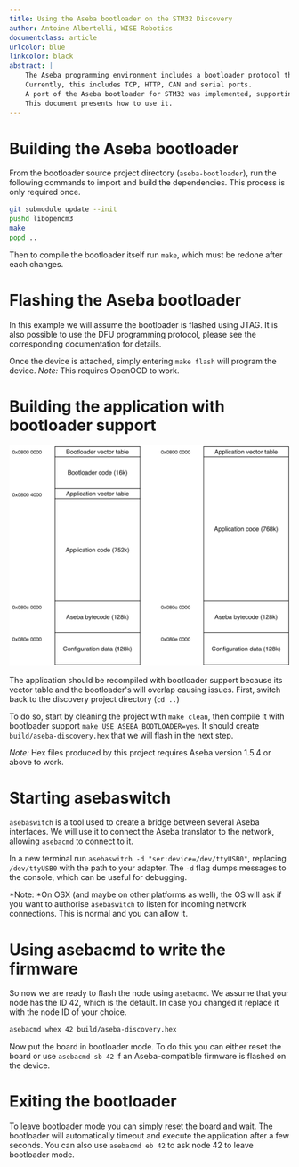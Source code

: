 ```yaml
---
title: Using the Aseba bootloader on the STM32 Discovery
author: Antoine Albertelli, WISE Robotics
documentclass: article
urlcolor: blue
linkcolor: black
abstract: |
    The Aseba programming environment includes a bootloader protocol that can be used to upgrade nodes over different transport layers.
    Currently, this includes TCP, HTTP, CAN and serial ports.
    A port of the Aseba bootloader for STM32 was implemented, supporting upgrade via CAN.
    This document presents how to use it.
---
```



# Building the Aseba bootloader

From the bootloader source project directory (`aseba-bootloader`), run the following commands to import and build the dependencies.
This process is only required once.

```bash
git submodule update --init
pushd libopencm3
make
popd ..
```

Then to compile the bootloader itself run `make`, which must be redone after each changes.

# Flashing the Aseba bootloader

In this example we will assume the bootloader is flashed using JTAG.
It is also possible to use the DFU programming protocol, please see the corresponding documentation for details.

Once the device is attached, simply entering `make flash` will program the device.
*Note:* This requires OpenOCD to work.

# Building the application with bootloader support

![Flash layout comparison when building with or without bootloader. We can see that the data sections containing Aseba bytecode and configuration data are at the same location in both cases. This allows the user to add or remove the bootloader without losing their settings or programmed bytecode.](flash_layout.png)


The application should be recompiled with bootloader support because its vector table and the bootloader's will overlap causing issues.
First, switch back to the discovery project directory (`cd ..`)

To do so, start by cleaning the project with `make clean`, then compile it with bootloader support `make USE_ASEBA_BOOTLOADER=yes`.
It should create `build/aseba-discovery.hex` that we will flash in the next step.

*Note:* Hex files produced by this project requires Aseba version 1.5.4 or above to work.

# Starting asebaswitch

`asebaswitch` is a tool used to create a bridge between several Aseba interfaces.
We will use it to connect the Aseba translator to the network, allowing `asebacmd` to connect to it.

In a new terminal run `asebaswitch -d "ser:device=/dev/ttyUSB0"`, replacing `/dev/ttyUSB0` with the path to your adapter.
The `-d` flag dumps messages to the console, which can be useful for debugging.

*Note: *On OSX (and maybe on other platforms as well), the OS will ask if you want to authorise `asebaswitch` to listen for incoming network connections.
This is normal and you can allow it.

# Using asebacmd to write the firmware

So now we are ready to flash the node using `asebacmd`.
We assume that your node has the ID 42, which is the default.
In case you changed it replace it with the node ID of your choice.

```bash
asebacmd whex 42 build/aseba-discovery.hex
```

Now put the board in bootloader mode.
To do this you can either reset the board or use `asebacmd sb 42` if an Aseba-compatible firmware is flashed on the device.

# Exiting the bootloader

To leave bootloader mode you can simply reset the board and wait.
The bootloader will automatically timeout and execute the application after a few seconds.
You can also use `asebacmd eb 42` to ask node 42 to leave bootloader mode.
